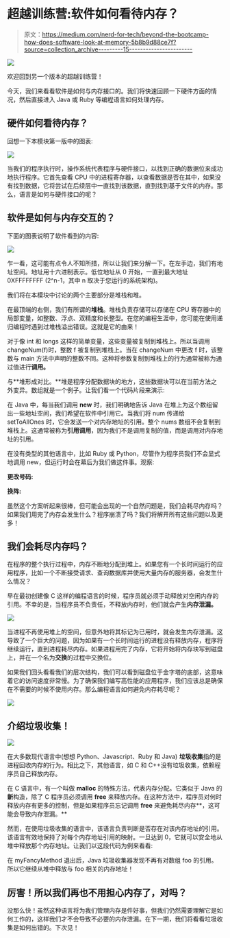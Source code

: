 # 超越训练营:软件如何看待内存？

> 原文：<https://medium.com/nerd-for-tech/beyond-the-bootcamp-how-does-software-look-at-memory-5b8b9d88ce7f?source=collection_archive---------15----------------------->

![](img/17789a0b33c6044f45b0a137b19d2c2f.png)

欢迎回到另一个版本的超越训练营！

今天，我们来看看软件是如何与内存接口的。我们将快速回顾一下硬件方面的情况，然后直接进入 Java 或 Ruby 等编程语言如何处理内存。

## 硬件如何看待内存？

回想一下本模块第一版中的图表:

![](img/b708acdd68eb3baefc2ea24a5ba47ac0.png)

当我们的程序执行时，操作系统代表程序与硬件接口，以找到正确的数据位来成功地执行程序。它首先查看 CPU 中的进程寄存器，以查看数据是否在其中，如果没有找到数据，它将尝试在后续层中一直找到该数据，直到找到基于文件的内存。那么，语言是如何与硬件接口的呢？

## 软件是如何与内存交互的？

下面的图表说明了软件看到的内容:

![](img/efebf6fcf4bae5fd79b50df5181bbf69.png)

乍一看，这可能有点令人不知所措，所以让我们来分解一下。在左手边，我们有地址空间。地址用十六进制表示。低位地址从 0 开始，一直到最大地址 0XFFFFFFFF (2^n-1，其中 n 取决于您运行的系统架构)。

我们将在本模块中讨论的两个主要部分是堆栈和堆。

在最顶端的右侧，我们有所谓的**堆栈**。堆栈负责存储可以存储在 CPU 寄存器中的局部变量，如整数、浮点、双精度和长整型。在您的编程生涯中，您可能在使用递归编程时遇到过堆栈溢出错误。这就是它的由来！

对于像 int 和 longs 这样的简单变量，这些变量被复制到堆栈上。所以当调用 changeNum(f)时，整数 f 被复制到堆栈上。当在 changeNum 中更改 f 时，该整数与 main 方法中声明的整数不同。这种将参数复制到堆栈上的行为通常被称为通过值进行**调用。**

与**堆形成对比。**堆是程序分配数据块的地方，这些数据块可以在当前方法之外变异。数组就是一个例子。让我们看一个代码片段来演示:

在 Java 中，每当我们调用 **new** 时，我们明确地告诉 Java 在堆上为这个数组留出一些地址空间，我们希望在软件中引用它。当我们将 num 传递给 setToAllOnes 时，它会发送一个对内存地址的引用。整个 nums 数组不会复制到堆栈上。这通常被称为**引用调用**，因为我们不是调用复制的值，而是调用对内存地址的引用。

在没有类型的其他语言中，比如 Ruby 或 Python，尽管作为程序员我们不会显式地调用 new，但运行时会在幕后为我们做这件事。观察:

**更改号码:**

**换阵:**

虽然这个方案听起来很棒，但可能会出现的一个自然问题是，我们会耗尽内存吗？如果我们用完了内存会发生什么？程序崩溃了吗？我们将解开所有这些问题以及更多！

## 我们会耗尽内存吗？

在程序的整个执行过程中，内存不断地分配到堆上。如果您有一个长时间运行的应用程序，比如一个不断接受请求、查询数据库并使用大量内存的服务器，会发生什么情况？

早在最初创建像 C 这样的编程语言的时候，程序员就必须手动释放对空闲内存的引用。不幸的是，当程序员不负责任，不释放内存时，他们就会产生**内存泄漏。**

![](img/863df1f32e30d72c21fe24e004c83a8f.png)

当进程不再使用堆上的空间，但意外地将其标记为已用时，就会发生内存泄漏。这导致了一个巨大的问题，因为如果有一个长时间运行的进程没有释放内存，程序将继续运行，直到进程耗尽内存。如果进程用完了内存，它将开始将内存块写到磁盘上，并在一个名为**交换**的过程中交换位。

如果我们回头看看我们的层次结构，我们可以看到磁盘位于金字塔的底部，这意味着它的访问速度非常慢。为了确保我们编写高性能的应用程序，我们应该总是确保在不需要的时候不使用内存。那么编程语言如何避免内存耗尽呢？

![](img/b708acdd68eb3baefc2ea24a5ba47ac0.png)

## 介绍垃圾收集！

![](img/b1256312fd3028e3f79e63425cb90f64.png)

在大多数现代语言中(想想 Python、Javascript、Ruby 和 Java) **垃圾收集**指的是进程回收内存的行为。相比之下，其他语言，如 C 和 C++没有垃圾收集，依赖程序员自己释放内存。

在 C 语言中，有一个叫做 **malloc** 的特殊方法，代表内存分配。它类似于 Java 的**新**构造，除了 C 程序员必须调用 **free** 来释放内存。在这种方法中，程序员对何时释放内存有更多的控制，但是如果程序员忘记调用 **free** 来避免耗尽内存**，这可能会导致内存泄漏。**

然而，在使用垃圾收集的语言中，该语言负责判断是否存在对该内存地址的引用。该语言有效地保持了对每个内存地址引用的映射。一旦达到 0，它就可以安全地从堆中释放那个内存地址。让我们以这段代码为例来看看:

在 myFancyMethod 退出后，Java 垃圾收集器发现不再有对数组 foo 的引用。所以它继续从堆中释放与 foo 相关的内存地址！

## 厉害！所以我们再也不用担心内存了，对吗？

没那么快！虽然这种语言将为我们管理内存是件好事，但我们仍然需要理解它是如何工作的，这样我们才不会导致不必要的内存泄漏。在下一期，我们将看看垃圾收集是如何出错的。下次见！